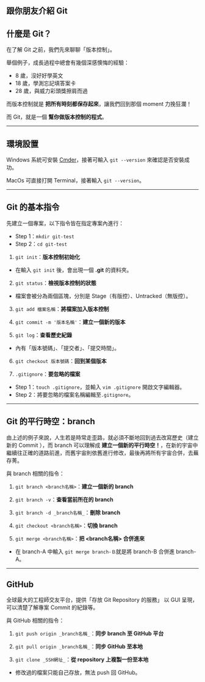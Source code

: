 ## 跟你朋友介紹 Git

## 什麼是 Git？

在了解 Git 之前，我們先來聊聊「版本控制」。

舉個例子，成長過程中總會有幾個深感懊悔的經驗：

* 8 歲，沒好好學英文
* 18 歲，學測忘記填答案卡
* 28 歲，與威力彩頭獎擦肩而過

而版本控制就是 **把所有時刻都保存起來**，讓我們回到那個 moment 力挽狂瀾！ 

而 Git，就是一個 **幫你做版本控制的程式**。

--------------------------------------------------------------------------------

## 環境設置

Windows 系統可安裝 [Cmder](https://cmder.net)，接著可輸入 `git --version` 來確認是否安裝成功。

MacOs 可直接打開 Terminal，接著輸入 `git --version`。

--------------------------------------------------------------------------------

## Git 的基本指令

先建立一個專案，以下指令皆在指定專案內進行：

* Step 1：`mkdir git-test`
* Step 2：`cd git-test`  

1. `git init`：**版本控制初始化**

* 在輸入 `git init` 後，會出現一個 **.git** 的資料夾。

2. `git status`：**檢視版本控制的狀態**

* 檔案會被分為兩個區塊，分別是 Stage（有版控）、Untracked（無版控）。

3. `git add 檔案名稱`：**將檔案加入版本控制**

4. `git commit -m '版本名稱'`：**建立一個新的版本**

5. `git log`：**查看歷史紀錄**

* 內有「版本號碼」、「提交者」、「提交時間」。

6. `git checkout 版本號碼`：**回到某個版本**

7. `.gitignore`：**要忽略的檔案**

* Step 1：`touch .gitignore`，並輸入 `vim .gitignore` 開啟文字編輯器。
* Step 2：將要忽略的檔案名稱編輯至`.gitignore`。

--------------------------------------------------------------------------------

## Git 的平行時空：branch

由上述的例子來說，人生若是時常走歪路，就必須不斷地回到過去改寫歷史（建立新的 Commit ），而 branch 可以理解成 **建立一個新的平行時空！**，在新的宇宙中繼續往正確的道路前進，而舊宇宙則依舊進行修改，最後再將所有宇宙合併，去蕪存菁。

與 branch 相關的指令：

1. `git branch <branch名稱>`：**建立一個新的 branch**

2. `git branch -v`：**查看當前所在的 branch**

3. `git branch -d _branch名稱_`：**刪除 branch**

4. `git checkout <branch名稱>`：**切換 branch**

5. `git merge <branch名稱>`：**把 <branch名稱> 合併進來**

* 在 branch-A 中輸入 `git merge branch-Ｂ`就是將 branch-B 合併進 branch-A。

--------------------------------------------------------------------------------

## GitHub

全球最大的工程師交友平台，提供「存放 Git Repository 的服務」 以 GUI 呈現，可以清楚了解專案 Commit 的紀錄等。 

與 GitHub 相關的指令：

1. `git push origin _branch名稱_`：**同步 branch 至 GitHub 平台**

2. `git pull origin _branch名稱_`：**同步 GitHub 至本地**

3. `git clone _SSH網址_`：**從 repository 上複製一份至本地**

* 修改過的檔案只能自己存放，無法 push 回 GitHub。
